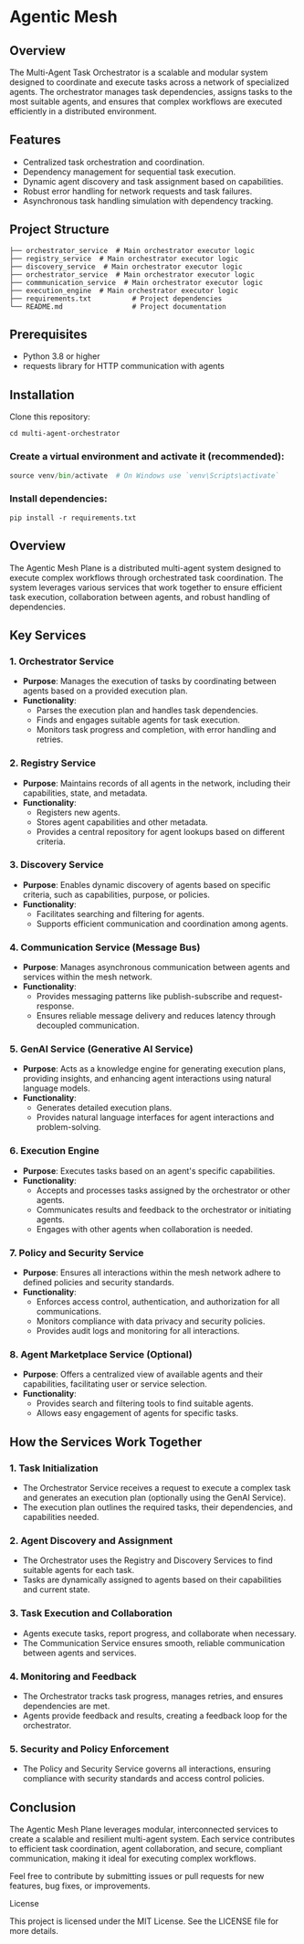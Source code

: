 # Agentic Mesh 

## Overview

The Multi-Agent Task Orchestrator is a scalable and modular system designed to coordinate and execute tasks across a network of specialized agents. The orchestrator manages task dependencies, assigns tasks to the most suitable agents, and ensures that complex workflows are executed efficiently in a distributed environment.

## Features

- Centralized task orchestration and coordination.
- Dependency management for sequential task execution.
- Dynamic agent discovery and task assignment based on capabilities.
- Robust error handling for network requests and task failures.
- Asynchronous task handling simulation with dependency tracking.

## Project Structure

```
├── orchestrator_service  # Main orchestrator executor logic
├── registry_service  # Main orchestrator executor logic
├── discovery_service  # Main orchestrator executor logic
├── orchestrator_service  # Main orchestrator executor logic
├── commmunication_service  # Main orchestrator executor logic
├── execution_engine  # Main orchestrator executor logic
├── requirements.txt          # Project dependencies
└── README.md                 # Project documentation
```
## Prerequisites

- Python 3.8 or higher
- requests library for HTTP communication with agents

## Installation

Clone this repository:

```git clone https://github.com/yourusername/multi-agent-orchestrator.git
cd multi-agent-orchestrator
```


### Create a virtual environment and activate it (recommended):

```python -m venv venv
source venv/bin/activate  # On Windows use `venv\Scripts\activate`
```

### Install dependencies:

```
pip install -r requirements.txt
```

## Overview

The Agentic Mesh Plane is a distributed multi-agent system designed to execute complex workflows through orchestrated task coordination. The system leverages various services that work together to ensure efficient task execution, collaboration between agents, and robust handling of dependencies.

## Key Services

### 1. Orchestrator Service
- **Purpose**: Manages the execution of tasks by coordinating between agents based on a provided execution plan.
- **Functionality**:
  - Parses the execution plan and handles task dependencies.
  - Finds and engages suitable agents for task execution.
  - Monitors task progress and completion, with error handling and retries.

### 2. Registry Service
- **Purpose**: Maintains records of all agents in the network, including their capabilities, state, and metadata.
- **Functionality**:
  - Registers new agents.
  - Stores agent capabilities and other metadata.
  - Provides a central repository for agent lookups based on different criteria.

### 3. Discovery Service
- **Purpose**: Enables dynamic discovery of agents based on specific criteria, such as capabilities, purpose, or policies.
- **Functionality**:
  - Facilitates searching and filtering for agents.
  - Supports efficient communication and coordination among agents.

### 4. Communication Service (Message Bus)
- **Purpose**: Manages asynchronous communication between agents and services within the mesh network.
- **Functionality**:
  - Provides messaging patterns like publish-subscribe and request-response.
  - Ensures reliable message delivery and reduces latency through decoupled communication.

### 5. GenAI Service (Generative AI Service)
- **Purpose**: Acts as a knowledge engine for generating execution plans, providing insights, and enhancing agent interactions using natural language models.
- **Functionality**:
  - Generates detailed execution plans.
  - Provides natural language interfaces for agent interactions and problem-solving.

### 6. Execution Engine
- **Purpose**: Executes tasks based on an agent's specific capabilities.
- **Functionality**:
  - Accepts and processes tasks assigned by the orchestrator or other agents.
  - Communicates results and feedback to the orchestrator or initiating agents.
  - Engages with other agents when collaboration is needed.

### 7. Policy and Security Service
- **Purpose**: Ensures all interactions within the mesh network adhere to defined policies and security standards.
- **Functionality**:
  - Enforces access control, authentication, and authorization for all communications.
  - Monitors compliance with data privacy and security policies.
  - Provides audit logs and monitoring for all interactions.

### 8. Agent Marketplace Service (Optional)
- **Purpose**: Offers a centralized view of available agents and their capabilities, facilitating user or service selection.
- **Functionality**:
  - Provides search and filtering tools to find suitable agents.
  - Allows easy engagement of agents for specific tasks.

## How the Services Work Together

### 1. Task Initialization
- The Orchestrator Service receives a request to execute a complex task and generates an execution plan (optionally using the GenAI Service).
- The execution plan outlines the required tasks, their dependencies, and capabilities needed.

### 2. Agent Discovery and Assignment
- The Orchestrator uses the Registry and Discovery Services to find suitable agents for each task.
- Tasks are dynamically assigned to agents based on their capabilities and current state.

### 3. Task Execution and Collaboration
- Agents execute tasks, report progress, and collaborate when necessary.
- The Communication Service ensures smooth, reliable communication between agents and services.

### 4. Monitoring and Feedback
- The Orchestrator tracks task progress, manages retries, and ensures dependencies are met.
- Agents provide feedback and results, creating a feedback loop for the orchestrator.

### 5. Security and Policy Enforcement
- The Policy and Security Service governs all interactions, ensuring compliance with security standards and access control policies.

## Conclusion

The Agentic Mesh Plane leverages modular, interconnected services to create a scalable and resilient multi-agent system. Each service contributes to efficient task coordination, agent collaboration, and secure, compliant communication, making it ideal for executing complex workflows.


Feel free to contribute by submitting issues or pull requests for new features, bug fixes, or improvements.

License

This project is licensed under the MIT License. See the LICENSE file for more details.

